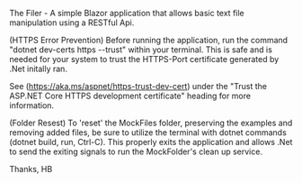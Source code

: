 The Filer - A simple Blazor application that allows basic text file manipulation using a RESTful Api.

(HTTPS Error Prevention)
Before running the application, run the command "dotnet dev-certs https --trust" within your terminal.
This is safe and is needed for your system to trust the HTTPS-Port certificate generated by .Net initally ran.

See (https://aka.ms/aspnet/https-trust-dev-cert) under the
"Trust the ASP.NET Core HTTPS development certificate" heading for more information.
 
(Folder Resest)
To 'reset' the MockFiles folder, preserving the examples and removing added files, be sure to utilize 
the terminal with dotnet commands (dotnet build, run, Ctrl-C). This properly exits the 
application and allows .Net to send the exiting signals to run the MockFolder's
clean up service. 

Thanks,
HB
